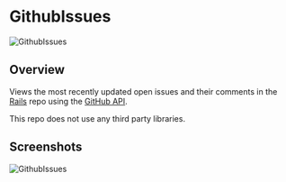 # GithubIssues

![GithubIssues](https://raw.githubusercontent.com/lawloretienne/GithubIssues/master/images/ic_launcher.png)

## Overview

Views the most recently updated open issues and their comments in the
<a href="https://api.github.com/repos/rails/rails">Rails</a> repo using the <a href="https://developer.github.com/v3/">GitHub API</a>.

This repo does not use any third party libraries.

## Screenshots

![GithubIssues](https://raw.githubusercontent.com/lawloretienne/GithubIssues/master/images/GithubIssues_Screenshot.png)
